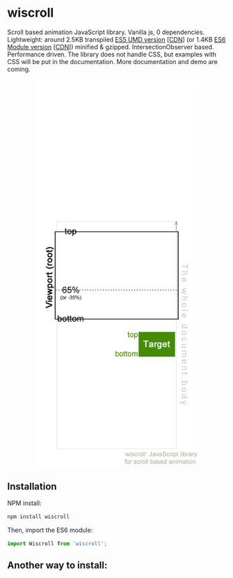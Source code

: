 # wiscroll

Scroll based animation JavaScript library. Vanilla js, 0 dependencies. Lightweight: around 2.5KB transpiled [ES5 UMD version](https://github.com/webisle/wiscroll/blob/master/dist/index.js) [[CDN](https://unpkg.com/wiscroll/dist/index.js)] (or 1.4KB [ES6 Module version](https://github.com/webisle/wiscroll/blob/master/dist/index.es6.js) [[CDN](https://unpkg.com/wiscroll/dist/index.es6.js)]) minified & gzipped. IntersectionObserver based. Performance driven. The library does not handle CSS, but examples with CSS will be put in the documentation. More documentation and demo are coming.

<p align="center">
  <img width="378.4" height="891.2" src="https://raw.githubusercontent.com/webisle/wiscroll/master/img/position-demo-gif/position-demo.gif">
</p>


## Installation
NPM install:
```bash
npm install wiscroll
```
Then, import the ES6 module:
```javascript
import Wiscroll from 'wiscroll';
```
## Another way to install: <script>
OR, add the script file directly in your HTML file:
```html
<script src="https://unpkg.com/wiscroll/dist/index.js"></script>
```
## .on() : toggle class when one of target's borders passes one of root's borders/lines
If target's top border passes root's 90% (from top) line, add class name "active" to the target, remove the class when scrolling back:
```javascript
const target = document.querySelector('.wiscroll');
new Wiscroll(target).on('90% top', 'active');
```
### Syntax
<pre>
.on('<i>rootBorderPosition</i> <i>targetBorderPosition</i>', '<i>classes</i>', <i>targetBorderIsHigher</i>)
</pre>
* `rootBorderPosition`: specify a root border (or line), could be `top`, `bottom`, percentage number (e.g. `90%`), pixel number (e.g. `40px`), must be followed by `%` or `px` even if it's 0 (e.g. `0%`), positive number is position from top, negative number is position from bottom (e.g. `-10%` : 10% from bottom)
* `targetBorderPosition`: specify a target border, could be `top`, `bottom`
* `classes`: class name to toggle, could be one class or space-separated classes
* `targetBorderIsHigher` [optional]: add class(es) when the specified target border is (true: higher; false: lower) than the specified root border, otherwise remove class(es), default is true

## .on() : do whatever you want when one of target's borders passes (or doesn't pass) one of root's borders/lines
If target's top border is higher than root's 90% (from top) line, show "Target border is higher" in console, otherwise show "Target border is lower":
```javascript
new Wiscroll(target).on('90% top',
    function(entry) {
        console.log('Target border is higher');
    },
    function(entry) {
        console.log('Target border is lower');
    }
);
```
### Syntax
<pre>
.on('<i>rootBorderPosition</i> <i>targetBorderPosition</i>', <i>functionWhenTargetHigher</i>, <i>functionWhenTargetLower</i>)
</pre>
* `rootBorderPosition`: see above
* `targetBorderPosition`: see above
* `functionWhenTargetHigher`: function to be executed when the specified target border is higher than the specified root border/line
* `functionWhenTargetLower`: function to be executed when the specified target border is lower than the specified root border/line

## .on() : do whatever you want when target is entering (or leaving) one of root's borders/lines
When target's bottom border is touching (target is going into) root's 50% line, show "Target border is higher" in console:
```javascript
new Wiscroll(target).on(
    '50% bottom in',
    function(entry) {
        console.log('Target border is passed');
    }
);
```
By the way, you might want to deal with initial states (when the page has just loaded and script has just been executed). Let's add a function to do something when my target border is higher (and lower) than my root's line:
```javascript
new Wiscroll(target).on(
    '50% bottom in',
    function(entry) {
        console.log('Target border is passed');
    },
    function(targetBIsHigher, entry) {
        if (targetBIsHigher) {
            console.log('Init: target border is higher');
        } else {
            console.log('Init: target border is lower');
        }
    }
);
```
### Syntax
<pre>
.on('<i>rootBorderPosition</i> <i>targetBorderPosition</i> <i>motionDirection</i>', <i>function</i>, <i>initFunction</i>)
</pre>
* `rootBorderPosition`: see above
* `targetBorderPosition`: see above
* `motionDirection`: target's border's motion direction, could be:
  * `in` (target's border is touching (target is going into) root's line)
  * `out` (target's border is touching (target is leaving/going out of) root's line)
  * `down` (target's border is touching root's line, target is going down)
  * `up` (target's border is touching root's line, target is going up)
* `function` [optional]: function to be executed when the above position is reached, it receives a parameter `entry` which is an [IntersectionObserverEntry object](https://developer.mozilla.org/en-US/docs/Web/API/IntersectionObserverEntry)
* `initFunction` [optional]: function to be executed during the initial state (when the script has just been executed), it receives two parameters: `targetBIsHigher` boolean value and `entry` object

## .init() : initialization
The `initFunction` mentioned above can be put into `.init()` method:
```javascript
new Wiscroll(target).init(
    '50% bottom',
    function(targetBIsHigher, entry) {
        if (targetBIsHigher) {
            console.log('Init: target border is higher');
        } else {
            console.log('Init: target border is lower');
        }
    }
)
.on( ... );
```
### Syntax
<pre>
.init('<i>rootBorderPosition</i> <i>targetBorderPosition</i>', <i>initFunction</i>)
</pre>
However, it is recommanded you use initFunction in `.on()` instead of `.init()` to have fewer observers.

## .fromto() : change target dynamically depending on scroll position
You can change the target progressively and continuously, or do whatever you want dynamically depending on target's scroll position (a percentage) between the two positions you have specified:
```javascript
new Wiscroll(target).fromto(
    '-10% top',
    '20% bottom',
    function(position, entry) { // position is from 0 to 1, could be < 0 or > 1 if out of boundary
        console.log(position);
    },
    {
        init: function(position, entry) {
            console.log('Init:' + position);
        },
        in: function(position, entry) {
            console.log('In:' + position);
        },
        out: function(position, entry) {
            console.log('Out:' + position);
        },
        delay: 150, // throttle delay
        fromIsBelowTo: true
    }
);
```
### Syntax
<pre>
.fromto(
    '<i>rootBorderPositionFrom</i> <i>targetBorderPositionFrom</i>',
    '<i>rootBorderPositionTo</i> <i>targetBorderPositionTo</i>',
    <i>function</i>,
    <i>options</i>
)
</pre>
Basically, the target changes (scroll event is listened) only between position 1 (from) and position 2 (to).
* `rootBorderPositionFrom`: specify a root border (or line) for position 1
* `targetBorderPositionFrom`: specify a target border for position 1
* `rootBorderPositionTo`: specify a root border (or line) for position 2
* `targetBorderPositionTo`: specify a target border for position 2
* `function`: function to be executed continuously when scrolling between position 1 and 2, it receives two parameters: `position` (from 0 to 1, it could be negative or greater than 1 if it's out of boundary) and `entry` object
* `options` [optional]: object of options:
  * `init`: initial function
  * `in`: function to be executed when target is going into the area between position 1 and 2
  * `out`: function to be executed when target is going out of the area between position 1 and 2 (note that because of throttling, out function could be executed before the last scroll function call)
  * `delay`: throttling delay in milliseconds, the throttling is trailing and not leading
  * `fromIsBelowTo`: boolean, true means the target border in position 1 (from) is below position 2 (to)

## .cancel() : cancel all observers and listeners
```javascript
new Wiscroll(target).cancel();
```

## CSS transition and animation
The library does not handle CSS styles and animations due to separation of concerns, however, examples with CSS will be put in the documentation in the future.
 
If you have basic knowledge of CSS and its [transition](https://developer.mozilla.org/en-US/docs/Web/CSS/CSS_Transitions/Using_CSS_transitions) and [animation](https://developer.mozilla.org/en-US/docs/Web/CSS/CSS_Animations/Using_CSS_animations) modules, it's very easy to use this library to create awesome scroll based animations and effects, including but definitely not limited to parallax effect, sticky menu, lazy load, etc., with or without CSS frameworks such as [Animate.css](https://daneden.github.io/animate.css/).

## Others

### License
[MIT](https://github.com/webisle/wiscroll/blob/master/LICENSE)

<details><summary><strong>Technical details</strong></summary>

[IntersectionObserver](https://developer.mozilla.org/en-US/docs/Web/API/IntersectionObserver) has good performance and can handle every scenario our method `.on()` deals with. Unfortunately, it can't handle some situations related to our `.fromto()` method, having a scroll event listener that only listens inside the specified area with some throttling added up there might be a good choice.

</details>

<details><summary><strong>To do</strong></summary>

- [ ] a lot of demo in HTML
- [ ] see if scroll bar affect the calculation
- [ ] window.innerHeight and entry.rootBounds.bottom give integers, see if it can cause problem
- [ ] see if border width can cause problem
- [ ] see if this.target.getBoundingClientRect().top should be changed
- [ ] other tests
- [ ] test in Edge and mobile browsers
- [ ] I'll see what I can do to support IE11, will a simple polyfill of IntersectionObserver make it work? I'll try. But frankly I think we should just drop IE11.

</details>